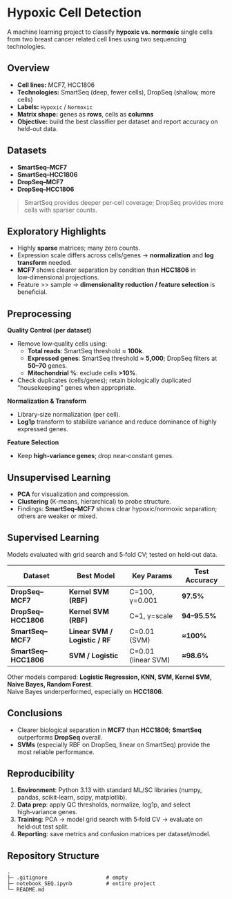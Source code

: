 # Hypoxic Cell Detection

A machine learning project to classify **hypoxic vs. normoxic** single cells from two breast cancer related cell lines using two sequencing technologies.

## Overview
- **Cell lines:** MCF7, HCC1806  
- **Technologies:** SmartSeq (deep, fewer cells), DropSeq (shallow, more cells)  
- **Labels:** `Hypoxic` / `Normoxic`  
- **Matrix shape:** genes as **rows**, cells as **columns**  
- **Objective:** build the best classifier per dataset and report accuracy on held-out data.

## Datasets
- **SmartSeq–MCF7**
- **SmartSeq–HCC1806**
- **DropSeq–MCF7**
- **DropSeq–HCC1806**

> SmartSeq provides deeper per‑cell coverage; DropSeq provides more cells with sparser counts.

## Exploratory Highlights
- Highly **sparse** matrices; many zero counts.
- Expression scale differs across cells/genes → **normalization** and **log transform** needed.
- **MCF7** shows clearer separation by condition than **HCC1806** in low‑dimensional projections.
- Feature >> sample → **dimensionality reduction / feature selection** is beneficial.

## Preprocessing
**Quality Control (per dataset)**
- Remove low‑quality cells using:
  - **Total reads**: SmartSeq threshold ≈ **100k**.
  - **Expressed genes**: SmartSeq threshold ≈ **5,000**; DropSeq filters at **50–70** genes.
  - **Mitochondrial %**: exclude cells **>10%**.
- Check duplicates (cells/genes); retain biologically duplicated “housekeeping” genes when appropriate.

**Normalization & Transform**
- Library‑size normalization (per cell).  
- **Log1p** transform to stabilize variance and reduce dominance of highly expressed genes.

**Feature Selection**
- Keep **high‑variance genes**; drop near‑constant genes.

## Unsupervised Learning
- **PCA** for visualization and compression.
- **Clustering** (K‑means, hierarchical) to probe structure.
- Findings: **SmartSeq–MCF7** shows clear hypoxic/normoxic separation; others are weaker or mixed.

## Supervised Learning
Models evaluated with grid search and 5‑fold CV; tested on held‑out data.

| Dataset | Best Model | Key Params | Test Accuracy |
|---|---|---|---|
| **DropSeq–MCF7** | **Kernel SVM (RBF)** | C=100, γ=0.001 | **97.5%** |
| **DropSeq–HCC1806** | **Kernel SVM (RBF)** | C=1, γ=scale | **94–95.5%** |
| **SmartSeq–MCF7** | **Linear SVM / Logistic / RF** | C=0.01 (SVM) | **≈100%** |
| **SmartSeq–HCC1806** | **SVM / Logistic** | C=0.01 (linear SVM) | **≈98.6%** |

Other models compared: **Logistic Regression, KNN, SVM, Kernel SVM, Naive Bayes, Random Forest**.  
Naive Bayes underperformed, especially on **HCC1806**.

## Conclusions
- Clearer biological separation in **MCF7** than **HCC1806**; **SmartSeq** outperforms **DropSeq** overall.  
- **SVMs** (especially RBF on DropSeq, linear on SmartSeq) provide the most reliable performance.

## Reproducibility
1. **Environment**: Python 3.13 with standard ML/SC libraries (numpy, pandas, scikit‑learn, scipy, matplotlib).
2. **Data prep**: apply QC thresholds, normalize, log1p, and select high‑variance genes.
3. **Training**: PCA → model grid search with 5‑fold CV → evaluate on held‑out test split.
4. **Reporting**: save metrics and confusion matrices per dataset/model.

## Repository Structure
```
.
├─ .gitignore                   # empty
├─ notebook_SEQ.ipynb           # entire project
└─ README.md
```

